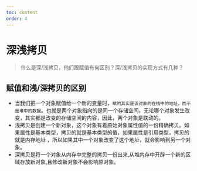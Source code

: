 ```yaml
---
toc: content
order: 4
---
```


# 深浅拷贝

> 什么是深/浅拷贝，他们跟赋值有何区别？深/浅拷贝的实现方式有几种？

## 赋值和浅/深拷贝的区别 

- 当我们把一个对象赋值给一个新的变量时，`赋的其实是该对象的在栈中的地址，而不是堆中的数据`。也就是两个对象指向的是同一个存储空间，无论哪个对象发生改变，其实都是改变的存储空间的内容，因此，两个对象是联动的。
- 浅拷贝是创建一个新对象，这个对象有着原始对象属性值的一份精确拷贝。如果属性是基本类型，拷贝的就是基本类型的值，如果属性是引用类型，拷贝的就是内存地址 ，所以如果其中一个对象改变了这个地址，就会影响到另一个对象。
- 深拷贝是将一个对象从内存中完整的拷贝一份出来,从堆内存中开辟一个新的区域存放新对象,且修改新对象不会影响原对象。
















<!-- 

## 拷贝出现的背景

```js
let a = {
    age: 1;
}
let b = a;
a.age = 2;
console.log(b.age); // 2
```

从上述例子中我们可以发现，如果给一个变量赋值一个对象，那么两者的值会是同一个引用，其中一方改变，另一方也会相应改变。

通常在开发中我们不希望出现这样的问题，我们可以使用浅拷贝来解决这个问题。

## 浅拷贝

![](/images/basic/shallow.png)

> 创建一个新对象，这个对象有着原始对象属性值的一份精确拷贝。如果属性是基本类型，拷贝的就是基本类型的值，如果属性是引用类型，拷贝的就是内存地址 ，所以如果其中一个对象改变了这个地址，就会影响到另一个对象。

`数组浅拷贝 concat、slice` `Object.assign`、`展开运算符 …`

-   可以通过 js 循环遍历实现浅拷贝

```js
// 思路：遍历对象，然后把属性和属性值都放在一个新的对象即可

function shallowCopy(obj) {
    // 临界点判空处理（只拷贝对象）
    if (typeof obj !== 'object') return;

    // 根据obj的类型判断是新建一个数组还是对象
    let newObj = obj instanceof Array ? [] : {};

    // 遍历obj，并且判断是obj的属性才拷贝
    for (let key in obj) {
        if (obj.hasOwnProperty(key)) {
            newObj[key] = obj[key];
        }
    }
    return newObj;
}
```

通常浅拷贝就能解决大部分问题了，但是当我们遇到如下情况就需要使用到深拷贝了

```js
let a = {
    age: 1,
    jobs: {
        first: 'FE',
    },
};
let b = { ...a };
a.jobs.first = 'native';
console.log(b.jobs.first); // native
```

浅拷贝只解决了第一层的问题，如果接下去的值中还有对象的话，那么就又回到刚开始的话题了，两者享有相同的引用。要解决这个问题，我们需要引入深拷贝。

## 深拷贝

![](/images/basic/deep.png)

> 将一个对象从内存中完整的拷贝一份出来，从堆内存中开辟一个新的区域存放新对象，且修改新对象不会影响原对象。

通常可以通过 `JSON.parse(JSON.stringify(object))` 来解决

```js
let a = {
    age: 1,
    jobs: {
        first: 'FE',
    },
};
let b = JSON.parse(JSON.stringify(a));
a.jobs.first = 'native';
console.log(b.jobs.first); // FE
```

但是该方法也是有局限性的：

-   会忽略 `undefined`
-   会忽略 `symbol`
-   不能序列化`函数`
-   不能解决`循环引用`的对象

如果你的项目正好引入了`lodash`你可以直接使用 lodash 的`深拷贝函数 cloneDeep`。

-   也可以通过 js 循环遍历实现深拷贝

```js
// 思路：拷贝的时候判断一下属性值的类型，如果是对象，递归调用深拷贝函数即可
function deepCopy(obj) {
    if (typeof obj !== 'object') return;

    let newObj = obj instanceof Array ? [] : {};

    for (let key in obj) {
        if (obj.hasOwnProperty(key)) {
            newObj[key] =
                typeof obj[key] === 'object' ? deepCopy(obj[key]) : obj[key];
        }
    }
    return newObj;
}
// 尽管使用深拷贝会完全的克隆一个新对象，不会产生副作用，但是深拷贝因为使用递归，
// 性能会不如浅拷贝，在开发中，还是要根据实际情况进行选择。
```

但是上述还是会出现`循环引用问题`

`解决循环引用问题，我们可以额外开辟一个存储空间，来存储当前对象和拷贝对象的对应关系，当需要拷贝当前对象时，先去存储空间中找，有没有拷贝过这个对象，如果有的话直接返回，如果没有的话继续拷贝，这样就巧妙化解的循环引用的问题。`

这个存储空间，需要可以存储 `key-value` 形式的数据，且 `key `可以是一个引用类型，我们可以选择 `Map` 这种数据结构：

-   检查 map 中有无克隆过的对象
-   有 就直接返回
-   没有 就将当前对象作为 key，克隆对象作为 value 进行存储
-   继续克隆

```js
function deepCopy(obj, map = new Map()) {
    if (ypeof obj ! == 'object') return;

    let newObj = Array.isArray(obj) ? [] : {};
    if (map.get(obj)) {
        return map.get(obj);
    }
    map.set(obj, newObj);
    for (const key in obj) {
        newObj[key] = deepCopy(obj[key], map);
    }

    return newObj;
};
```

上述虽然可以解决深拷贝的循环引用，但是不是最优秀的方案。因为 let newObj = {} 的形式，就默认创建了一个强引用的对象，我们只有手动将 obj = null，它才会被垃圾回收机制进行回收，如果是弱引用对象，垃圾回收机制会自动帮我们回收。


我们可以使用 `wekMap` 来优化

``` js
function deepCopy(obj, map = new WeakMap()) {
    if (typeof obj !== 'object') return;

    let newObj = Array.isArray(obj) ? [] : {};

    if (map.get(obj)) {
        return map.get(obj);
    }
    map.set(obj, newObj);

    const keys = Array.isArray(obj) ? undefined : Object.keys(obj);
    forEach(keys || obj, (value, key) => {
        if (keys) {
            key = value;
        }
        newObj[key] = deepCopy(obj[key], map);
    });

    return newObj;
}
``` -->

